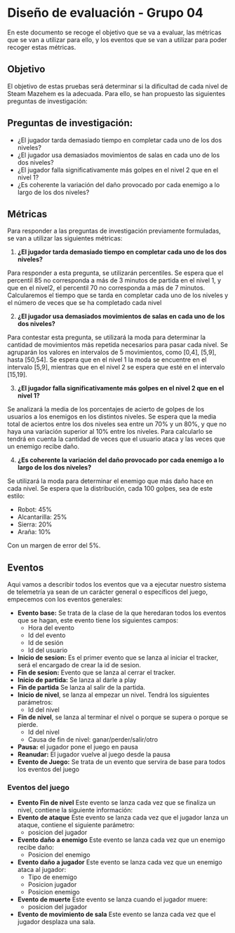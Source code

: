 # Diseño de evaluación - Grupo 04
En este documento se recoge el objetivo que se va a evaluar, las métricas que se van a utilizar para ello, y los eventos que se van a utilizar para poder recoger estas métricas.

## Objetivo
El objetivo de estas pruebas será determinar si la dificultad de cada nivel de Steam Mazehem es la adecuada. Para ello, se han propuesto las siguientes preguntas de investigación:

## Preguntas de investigación:

* ¿El jugador tarda demasiado tiempo en completar cada uno de los dos niveles? 
* ¿El jugador usa demasiados movimientos de salas en cada uno de los dos niveles? 
* ¿El jugador falla significativamente más golpes en el nivel 2 que en el nivel 1?
* ¿Es coherente la variación del daño provocado por cada enemigo a lo largo de los dos niveles?

## Métricas
Para responder a las preguntas de investigación previamente formuladas, se van a utilizar las siguientes métricas:

1. **¿El jugador tarda demasiado tiempo en completar cada uno de los dos niveles?**

Para responder a esta pregunta, se utilizarán percentiles. Se espera que el percentil 85 no corresponda a más de 3 minutos de partida en el nivel 1, y que en el nivel2, el percentil 70 no corresponda a más de 7 minutos. Calcularemos el tiempo que se tarda en completar cada uno de los niveles y el número de veces que se ha completado cada nivel

2. **¿El jugador usa demasiados movimientos de salas en cada uno de los dos niveles?**

Para contestar esta pregunta, se utilizará la moda para determinar la cantidad de movimientos más repetida necesarios para pasar cada nivel. Se agruparán los valores en intervalos de 5 movimientos, como [0,4], [5,9], hasta [50,54]. Se espera que en el nivel 1 la moda se encuentre en el intervalo [5,9], mientras que en el nivel 2 se espera que esté en el intervalo [15,19].

3. **¿El jugador falla significativamente más golpes en el nivel 2 que en el nivel 1?**

Se analizará la media de los porcentajes de acierto de golpes de los usuarios a los enemigos en los distintos niveles. Se espera que la media total de aciertos entre los dos niveles sea entre un 70% y un 80%, y que no haya una variación superior al 10% entre los niveles. Para calcularlo se tendrá en cuenta la cantidad de veces que el usuario ataca y las veces que un enemigo recibe daño.

4. **¿Es coherente la variación del daño provocado por cada enemigo a lo largo de los dos niveles?**

Se utilizará la moda para determinar el enemigo que más daño hace en cada nivel. Se espera que la distribución, cada 100 golpes, sea de este estilo:

* Robot: 45%
* Alcantarilla: 25%
* Sierra: 20%
* Araña: 10%

Con un margen de error del 5%.
## Eventos
Aqui vamos a describir todos los eventos que va a ejecutar nuestro sistema de telemetría ya sean de un carácter general o específicos del juego, empecemos con los eventos generales:
* **Evento base:** Se trata de la clase de la que heredaran todos los eventos que se hagan, este evento tiene los siguientes campos:
	- Hora del evento
	- Id del evento
	- Id de sesión
	- Id del usuario
* **Inicio de sesion:** Es el primer evento que se lanza al iniciar el tracker, será el encargado de crear la id de sesion.
* **Fin de sesion:** Evento que se lanza al cerrar el tracker.
* **Inicio de partida:** Se lanza al darle a play
* **Fin de partida** Se lanza al salir de la partida.
* **Inicio de nivel**, se lanza al empezar un nivel. Tendrá los siguientes parámetros:
  * Id del nivel
* **Fin de nivel**, se lanza al terminar el nivel o porque se supera o porque se pierde.
  * Id del nivel
  * Causa de fin de nivel: ganar/perder/salir/otro
* **Pausa:** el jugador pone el juego en pausa
* **Reanudar:** El jugador vuelve al juego desde la pausa
* **Evento de Juego:** Se trata de un evento que servira de base para todos los eventos del juego
### Eventos del juego
* **Evento Fin de nivel** Este evento se lanza cada vez que se finaliza un nivel, contiene la siguiente información:
* **Evento de ataque** Este evento se lanza cada vez que el jugador lanza un ataque, contiene el siguiente parámetro:
  * posicion del jugador
* **Evento daño a enemigo** Este evento se lanza cada vez que un enemigo recibe daño:
  * Posicion del enemigo
* **Evento daño a jugador** Este evento se lanza cada vez que un enemigo ataca al jugador:
  * Tipo de enemigo
  * Posicion jugador
  * Posicion enemigo
* **Evento de muerte** Este evento se lanza cuando el jugador muere:
  * posicion del jugador
* **Evento de movimiento de sala** Este evento se lanza cada vez que el jugador desplaza una sala.
